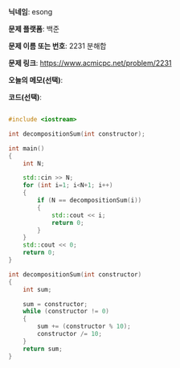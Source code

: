 **닉네임**: esong

**문제 플랫폼**: 백준

**문제 이름 또는 번호**: 2231 분해합

**문제 링크**: https://www.acmicpc.net/problem/2231

**오늘의 메모(선택)**:

**코드(선택)**:

```c++

#include <iostream>

int	decompositionSum(int constructor);

int	main()
{
	int	N;

	std::cin >> N;
	for (int i=1; i<N+1; i++)
	{
		if (N == decompositionSum(i))
		{
			std::cout << i;
			return 0;
		}
	}
	std::cout << 0;
	return 0;
}

int	decompositionSum(int constructor)
{
	int	sum;

	sum = constructor;
	while (constructor != 0)
	{
		sum += (constructor % 10);
		constructor /= 10;
	}
	return sum;
}
```